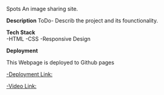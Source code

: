 Spots 
An image sharing site.

**Description**
ToDo- Describ the project and its founctionality.

**Tech Stack**  
-HTML
-CSS
-Responsive Design

**Deployment**  

  This Webpage is deployed to Github pages
  
  [-Deployment Link: ](https://sofiening.github.io/se_project_spots/)



[-Video Link: ](https://www.loom.com/share/a651d810882e4427b254c84b68e2798d?sid=f848977d-4e53-4b3e-b623-0aae8765afcd)
